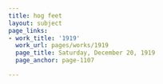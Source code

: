 ```yaml
---
title: hog feet
layout: subject
page_links:
- work_title: '1919'
  work_url: pages/works/1919
  page_title: Saturday, December 20, 1919
  page_anchor: page-1107

---
```

